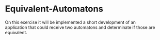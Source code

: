 # Equivalent-Automatons
On this exercise it will be implemented a short development of an application that could receive two automatons and determinate if those are equivalent. 

